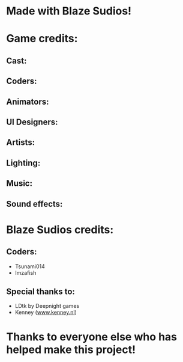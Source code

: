 # Made with Blaze Sudios!
# Game credits:
## Cast:
## Coders:
## Animators:
## UI Designers:
## Artists:
## Lighting:
## Music:
## Sound effects:
# Blaze Sudios credits:
## Coders:
 - Tsunami014
 - Imzafish

## Special thanks to:
 - LDtk by Deepnight games
 - Kenney (www.kenney.nl)

# Thanks to everyone else who has helped make this project!
